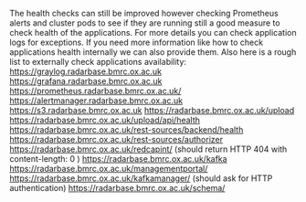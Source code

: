 The health checks can still be improved however checking Prometheus alerts and cluster pods to see if they are running still a good measure to check health of the applications. For more details you can check application logs for exceptions. If you need more information like how to check applications health internally we can also provide them.
Also here is a rough list to externally check applications availability:
https://graylog.radarbase.bmrc.ox.ac.uk
https://grafana.radarbase.bmrc.ox.ac.uk
https://prometheus.radarbase.bmrc.ox.ac.uk/
https://alertmanager.radarbase.bmrc.ox.ac.uk
https://s3.radarbase.bmrc.ox.ac.uk
https://radarbase.bmrc.ox.ac.uk/upload
https://radarbase.bmrc.ox.ac.uk/upload/api/health
https://radarbase.bmrc.ox.ac.uk/rest-sources/backend/health
https://radarbase.bmrc.ox.ac.uk/rest-sources/authorizer
https://radarbase.bmrc.ox.ac.uk/redcapint/ (should return HTTP 404 with content-length: 0 )
https://radarbase.bmrc.ox.ac.uk/kafka
https://radarbase.bmrc.ox.ac.uk/managementportal/
https://radarbase.bmrc.ox.ac.uk/kafkamanager/ (should ask for HTTP authentication)
https://radarbase.bmrc.ox.ac.uk/schema/

